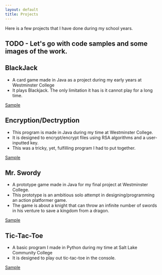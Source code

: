 ```yaml
---
layout: default
title: Projects
---
```


Here is a few projects that I have done during my school years.

## TODO - Let's go with code samples and some images of the work.

## BlackJack
- A card game made in Java as a project during my early years at Westminster College
- It plays Blackjack.  The only limitation it has is it cannot play for a long time.

[Sample](/assets/samplecode/BlackJack.txt)

## Encryption/Dectryption
- This program is made in Java during my time at Westminster College.
- It is designed to encrypt/encrypt files using RSA algorithms and a user-inputted key.
- This was a tricky, yet, fulfilling program I had to put together.

[Sample](/assets/samplecode/KeyGen.txt)

## Mr. Swordy
- A prototype game made in Java for my final project at Westminster College.
- This prototype is an ambitious solo attempt in designing/programming an action platformer game.
- The game is about a knight that can throw an infinite number of swords in his venture to save a kingdom from a dragon.

[Sample](/assets/samplecode/SwordyPanel.txt)


## Tic-Tac-Toe
- A basic program I made in Python during my time at Salt Lake Community College
- It is designed to play out tic-tac-toe in the console.

[Sample](/assets/images/41613.png)
